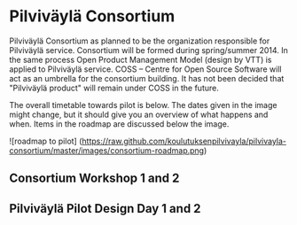 Pilviväylä Consortium
=====================

Pilviväylä Consortium as planned to be the organization responsible for Pilviväylä service. Consortium will be formed during spring/summer 2014. In the same process Open Product Management Model (design by VTT) is applied to Pilviväylä service. COSS – Centre for Open Source Software will act as an umbrella for the consortium building. It has not been decided that "Pilviväylä product" will remain under COSS in the future. 

The overall timetable towards pilot is below. The dates given in the image might change, but it should give you an overview of what happens and when. Items in the roadmap are discussed below the image. 

![roadmap to pilot] (https://raw.github.com/koulutuksenpilvivayla/pilvivayla-consortium/master/images/consortium-roadmap.png)


Consortium Workshop 1 and 2
--------------


Pilviväylä Pilot Design Day 1 and 2
--------------

